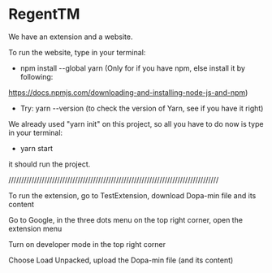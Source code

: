 ﻿# RegentTM

We have an extension and a website.

To run the website, type in your terminal:

- npm install --global yarn (Only for if you have npm, else install it by following:

https://docs.npmjs.com/downloading-and-installing-node-js-and-npm)

- Try: yarn --version (to check the version of Yarn, see if you have it right)

We already used "yarn init" on this project, so all you have to do now is type in your terminal:

- yarn start

it should run the project.

//////////////////////////////////////////////////////////////////////////////////

To run the extension, go to TestExtension, download Dopa-min file and its content

Go to Google, in the three dots menu on the top right corner, open the extension menu

Turn on developer mode in the top right corner

Choose Load Unpacked, upload the Dopa-min file (and its content)
## 
